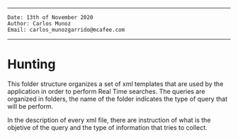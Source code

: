 ﻿___

    Date: 13th of November 2020
    Author: Carlos Munoz
    Email: carlos_munozgarrido@mcafee.com

___
# Hunting

This folder structure organizes a set of xml templates that are used by the application in order to perform Real Time searches.
The queries are organized in folders, the name of the folder indicates the type of query that will be perform.

In the description of every xml file, there are instruction of what is the objetive of the query and the type of information that tries to collect.

